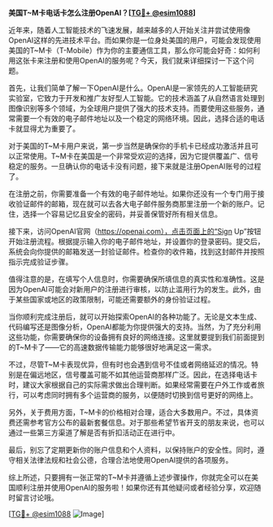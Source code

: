 **美国T~M卡电话卡怎么注册OpenAI？[[TG💪+ @esim1088](https://t.me/s/esim1088)]**

近年来，随着人工智能技术的飞速发展，越来越多的人开始关注并尝试使用像OpenAI这样的先进技术平台。而如果你是一位身处美国的用户，可能会发现使用美国的T~M卡（T-Mobile）作为你的主要通信工具，那么你可能会好奇：如何利用这张卡来注册和使用OpenAI的服务呢？今天，我们就来详细探讨一下这个问题。

首先，让我们简单了解一下OpenAI是什么。OpenAI是一家领先的人工智能研究实验室，它致力于开发和推广友好型人工智能。它的技术涵盖了从自然语言处理到图像识别等多个领域，为全球用户提供了强大的技术支持。而要使用这些服务，通常需要一个有效的电子邮件地址以及一个稳定的网络环境。因此，选择合适的电话卡就显得尤为重要了。

对于美国的T~M卡用户来说，第一步当然是确保你的手机卡已经成功激活并且可以正常使用。T~M卡在美国是一个非常受欢迎的选择，因为它提供覆盖广、信号稳定的服务。一旦确认你的电话卡没有问题，接下来就是注册OpenAI账号的过程了。

在注册之前，你需要准备一个有效的电子邮件地址。如果你还没有一个专门用于接收验证邮件的邮箱，现在就可以去各大电子邮件服务商那里注册一个新的账户。记住，选择一个容易记忆且安全的密码，并妥善保管好所有相关信息。

接下来，访问OpenAI官网（https://openai.com），点击页面上的“Sign Up”按钮开始注册流程。根据提示输入你的电子邮件地址，并设置你的登录密码。提交后，系统会向你提供的邮箱发送一封验证邮件。检查你的收件箱，找到这封邮件并按照指示完成验证步骤。

值得注意的是，在填写个人信息时，你需要确保所填信息的真实性和准确性。这是因为OpenAI可能会对新用户的注册进行审核，以防止滥用行为的发生。此外，由于某些国家或地区的政策限制，可能还需要额外的身份验证过程。

当你顺利完成注册后，就可以开始探索OpenAI的各种功能了。无论是文本生成、代码编写还是图像分析，OpenAI都能为你提供强大的支持。当然，为了充分利用这些功能，你需要确保你的设备拥有良好的网络连接。这里就要提到我们前面提到的T~M卡了——它的高速数据传输能力能够很好地满足这一需求。

不过，尽管T~M卡表现优异，但有时也会遇到信号不佳或者网络延迟的情况。特别是在偏远地区，信号覆盖可能不如其他运营商那样广泛。因此，在选择电话卡时，建议大家根据自己的实际需求做出合理判断。如果经常需要在户外工作或者旅行，可以考虑同时拥有多个运营商的服务，以便随时切换到信号更好的网络上。

另外，关于费用方面，T~M卡的价格相对合理，适合大多数用户。不过，具体资费还需参考官方公布的最新套餐信息。对于那些希望节省开支的朋友来说，也可以通过一些第三方渠道了解是否有折扣活动正在进行中。

最后，别忘了定期更新你的账户信息和个人资料，以保持账户的安全性。同时，遵守相关法律法规和社会公德，合理合法地使用OpenAI提供的各项服务。

综上所述，只要拥有一张正常的T~M卡并遵循上述步骤操作，你就完全可以在美国顺利注册并使用OpenAI的服务啦！如果你还有其他疑问或者经验分享，欢迎随时留言讨论哦。

[[TG💪+ @esim1088](https://t.me/s/esim1088) ![Image](https://i.postimg.cc/4NQfJmqS/Snipaste-2025-05-13-00-14-12.png)]